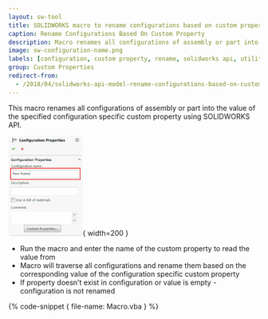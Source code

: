 ```yaml
---
layout: sw-tool
title: SOLIDWORKS macro to rename configurations based on custom property
caption: Rename Configurations Based On Custom Property
description: Macro renames all configurations of assembly or part into the value of the specified configuration specific custom property
image: sw-configuration-name.png
labels: [configuration, custom property, rename, solidworks api, utility]
group: Custom Properties
redirect-from:
  - /2018/04/solidworks-api-model-rename-configurations-based-on-custom-prp.html
---
```

This macro renames all configurations of assembly or part into the value of the specified configuration specific custom property using SOLIDWORKS API.

![Configuration name in the configuration properties manager page](sw-configuration-name.png){ width=200 }

* Run the macro and enter the name of the custom property to read the value from
* Macro will traverse all configurations and rename them based on the corresponding value of the configuration specific custom property
* If property doesn't exist in configuration or value is empty - configuration is not renamed  

{% code-snippet { file-name: Macro.vba } %}
